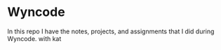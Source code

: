 # Wyncode
In this repo I have the notes, projects, and assignments that I did during Wyncode.
with kat
